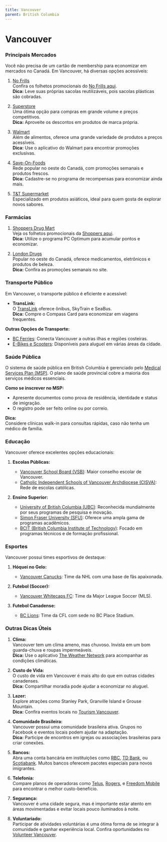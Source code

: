 ```yaml
---
title: Vancouver
parent: British Columbia
---
```


# Vancouver

### Principais Mercados

Você não precisa de um cartão de membership para economizar em mercados no Canadá. Em Vancouver, há diversas opções acessíveis:

1. [No Frills](https://www.nofrills.ca)  
    Confira os folhetos promocionais do [No Frills aqui](https://flyers.smartcanucks.ca/no-frills-canada).  
    **Dica:** Leve suas próprias sacolas reutilizáveis, pois sacolas plásticas são cobradas.

2. [Superstore](https://www.realcanadiansuperstore.ca)  
    Uma ótima opção para compras em grande volume e preços competitivos.  
    **Dica:** Aproveite os descontos em produtos de marca própria.

3. [Walmart](https://www.walmart.ca)  
    Além de alimentos, oferece uma grande variedade de produtos a preços acessíveis.  
    **Dica:** Use o aplicativo do Walmart para encontrar promoções exclusivas.

4. [Save-On-Foods](https://www.saveonfoods.com)  
    Rede popular no oeste do Canadá, com promoções semanais e produtos frescos.  
    **Dica:** Cadastre-se no programa de recompensas para economizar ainda mais.

5. [T&T Supermarket](https://www.tntsupermarket.com)  
    Especializado em produtos asiáticos, ideal para quem gosta de explorar novos sabores.

### Farmácias

1. [Shoppers Drug Mart](https://www1.shoppersdrugmart.ca/)  
    Veja os folhetos promocionais da [Shoppers aqui](https://flyers.smartcanucks.ca/shoppers-drug-mart-canada).  
    **Dica:** Utilize o programa PC Optimum para acumular pontos e economizar.

2. [London Drugs](https://www.londondrugs.com)  
    Popular no oeste do Canadá, oferece medicamentos, eletrônicos e produtos de beleza.  
    **Dica:** Confira as promoções semanais no site.

### Transporte Público

Em Vancouver, o transporte público é eficiente e acessível:

- **TransLink:**  
  O [TransLink](https://www.translink.ca) oferece ônibus, SkyTrain e SeaBus.  
  **Dica:** Compre o Compass Card para economizar em viagens frequentes.

**Outras Opções de Transporte:**  
- [BC Ferries](https://www.bcferries.com): Conecta Vancouver a outras ilhas e regiões costeiras.  
- [E-Bikes e Scooters](https://www.vancouver.ca/streets-transportation/electric-scooters.aspx): Disponíveis para aluguel em várias áreas da cidade.

### Saúde Pública

O sistema de saúde pública em British Columbia é gerenciado pelo [Medical Services Plan (MSP)](https://www2.gov.bc.ca/gov/content/health/health-drug-coverage/msp). O plano de saúde provincial cobre a maioria dos serviços médicos essenciais.

**Como se inscrever no MSP:**  
- Apresente documentos como prova de residência, identidade e status de imigração.  
- O registro pode ser feito online ou por correio.

**Dica:**  
Considere clínicas walk-in para consultas rápidas, caso não tenha um médico de família.

### Educação

Vancouver oferece excelentes opções educacionais:

1. **Escolas Públicas:**  
    - [Vancouver School Board (VSB)](https://www.vsb.bc.ca): Maior conselho escolar de Vancouver.  
    - [Catholic Independent Schools of Vancouver Archdiocese (CISVA)](https://cisva.bc.ca): Rede de escolas católicas.

2. **Ensino Superior:**  
    - [University of British Columbia (UBC)](https://www.ubc.ca): Reconhecida mundialmente por seus programas de pesquisa e inovação.  
    - [Simon Fraser University (SFU)](https://www.sfu.ca): Oferece uma ampla gama de programas acadêmicos.  
    - [BCIT (British Columbia Institute of Technology)](https://www.bcit.ca): Focado em programas técnicos e de formação profissional.

### Esportes

Vancouver possui times esportivos de destaque:

1. **Hóquei no Gelo:**  
    - [Vancouver Canucks](https://www.nhl.com/canucks): Time da NHL com uma base de fãs apaixonada.

2. **Futebol (Soccer):**  
    - [Vancouver Whitecaps FC](https://www.whitecapsfc.com): Time da Major League Soccer (MLS).

3. **Futebol Canadense:**  
    - [BC Lions](https://www.bclions.com): Time da CFL com sede no BC Place Stadium.

### Outras Dicas Úteis

1. **Clima:**  
    Vancouver tem um clima ameno, mas chuvoso. Invista em um bom guarda-chuva e roupas impermeáveis.  
    **Dica:** Use o aplicativo [The Weather Network](https://www.theweathernetwork.com) para acompanhar as condições climáticas.

2. **Custo de Vida:**  
    O custo de vida em Vancouver é mais alto do que em outras cidades canadenses.  
    **Dica:** Compartilhar moradia pode ajudar a economizar no aluguel.

3. **Lazer:**  
    Explore atrações como Stanley Park, Granville Island e Grouse Mountain.  
    **Dica:** Confira eventos locais no [Tourism Vancouver](https://www.destinationvancouver.com).

4. **Comunidade Brasileira:**  
    Vancouver possui uma comunidade brasileira ativa. Grupos no Facebook e eventos locais podem ajudar na adaptação.  
    **Dica:** Participe de encontros em igrejas ou associações brasileiras para criar conexões.

5. **Bancos:**  
    Abra uma conta bancária em instituições como [RBC](https://www.rbc.com), [TD Bank](https://www.td.com), ou [Scotiabank](https://www.scotiabank.com). Muitos bancos oferecem pacotes especiais para novos imigrantes.

6. **Telefonia:**  
    Compare planos de operadoras como [Telus](https://www.telus.com), [Rogers](https://www.rogers.com), e [Freedom Mobile](https://www.freedommobile.ca) para encontrar o melhor custo-benefício.

7. **Segurança:**  
    Vancouver é uma cidade segura, mas é importante estar atento em áreas movimentadas e evitar locais pouco iluminados à noite.

8. **Voluntariado:**  
    Participar de atividades voluntárias é uma ótima forma de se integrar à comunidade e ganhar experiência local. Confira oportunidades no [Volunteer Vancouver](https://www.volunteervancouver.ca).
